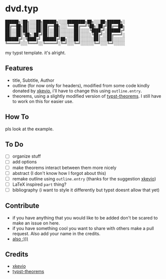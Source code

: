 # dvd.typ
```
██████╗░██╗░░░██╗██████╗░░░░████████╗██╗░░░██╗██████╗░
██╔══██╗██║░░░██║██╔══██╗░░░╚══██╔══╝╚██╗░██╔╝██╔══██╗
██║░░██║██║░░░██║██║░░██║░░░░░░██║░░░░╚████╔╝░██████╔╝
██║░░██║╚██╗░██╔╝██║░░██║░░░░░░██║░░░░░╚██╔╝░░██╔═══╝░
██████╔╝░╚████╔╝ ██████╔╝██╗░░░██║░░░░░░██║░░░██║░░░░░
╚═════╝░░░╚═══╝░░╚═════╝░╚═╝░░░╚═╝░░░░░░╚═╝░░░╚═╝░░░░░
```
my typst template. it's alright.

## Features
- title, Subtitle, Author
- outline (for now only for headers), modified from some code kindly donated by [xkevio](https://github.com/xkevio), i'll have to change this using `outline.entry`.
- theorems, using a slightly modified version of [typst-theorems](https://github.com/sahasatvik/typst-theorems). I still have to work on this for easier use.

## How To
pls look at the example.

## To Do
- [ ] organize stuff
- [ ] add options
- [ ] make theorems interact between them more nicely
- [ ] abstract (I don't know how I forgot about this)
- [ ] remake outline using `outline.entry` (thanks for the suggestion [xkevio](https://github.com/xkevio))
- [ ] LaTeX inspired `part` thing?
- [ ] bibliography (i want to style it differently but typst doesnt allow that yet)

## Contribute
- if you have anything that you would like to be added don't be scared to make an issue on here.
- if you have something cool you want to share with others make a pull request. Also add your name in the credits.
- [also :)))](https://paypal.me/dvdtsb)

## Credits
- [xkevio](https://github.com/xkevio)
- [typst-theorems](https://github.com/sahasatvik/typst-theorems)
